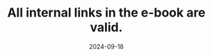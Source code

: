 ---
N: '147'
Rubrique: Liens
title: All internal links in the e-book are valid.
abstract: 
categories: ["Links"]
agrege: O4147-E051
opquast: '4 147'
indiceebook: '51'
description: "Rule n° 051"
before: "050"
weight: "051"
after: "052"
actif: '1'
layout: rules
date: 2024-09-18
tags: ["", ""]
objectif: ["", ""]
Meo: [""]
Controle: [""
]
Source: ["Opquast"]
Referentiel: [""]
Steps: ["", ""]
---